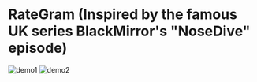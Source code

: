 # RateGram (Inspired by the famous UK series BlackMirror's "NoseDive" episode)

![demo1](https://user-images.githubusercontent.com/15332386/53309055-45eaee00-38ae-11e9-98f0-e33c6ba0c78c.jpg)
![demo2](https://user-images.githubusercontent.com/15332386/53309058-47b4b180-38ae-11e9-9ea6-ee99eb829f5b.jpg)
